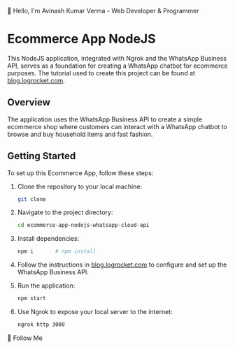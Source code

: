 👋 Hello, I'm Avinash Kumar Verma - Web Developer & Programmer
# Ecommerce App NodeJS

This NodeJS application, integrated with Ngrok and the WhatsApp Business API, serves as a foundation for creating a WhatsApp chatbot for ecommerce purposes. The tutorial used to create this project can be found at [blog.logrocket.com](https://blog.logrocket.com/build-ecommerce-app-whatsapp-cloud-api-node-js/).

## Overview

The application uses the WhatsApp Business API to create a simple ecommerce shop where customers can interact with a WhatsApp chatbot to browse and buy household items and fast fashion.

## Getting Started

To set up this Ecommerce App, follow these steps:

1. Clone the repository to your local machine:

   ```bash
   git clone 
   ```

2. Navigate to the project directory:
   
   ```bash
   cd ecommerce-app-nodejs-whatsapp-cloud-api
   ```

4. Install dependencies:
   
   ```bash
   npm i       # npm install
   ```

6. Follow the instructions in [blog.logrocket.com](https://blog.logrocket.com/build-ecommerce-app-whatsapp-cloud-api-node-js/) to configure and set up the WhatsApp Business API.

7. Run the application:
   
   ```bash
   npm start
   ```

9. Use Ngrok to expose your local server to the internet:
    
   ```bash
   ngrok http 3000
   ```

🚀 Follow Me




